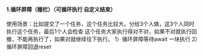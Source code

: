 #### 1.循环屏障（栅栏）（可循环执行 自定义结束）
   使用场景：比如提交了一个任务，这个任务比较大，分给3个人做，这3个人同时执行这个任务，最后1个人会检查
            这个任务大家执行得对不对，如果不对就执行回撤，不能再执行了，如果对就继续往下执行。
   1）循环屏障等待await 一块执行
   2）循环屏障回退reset